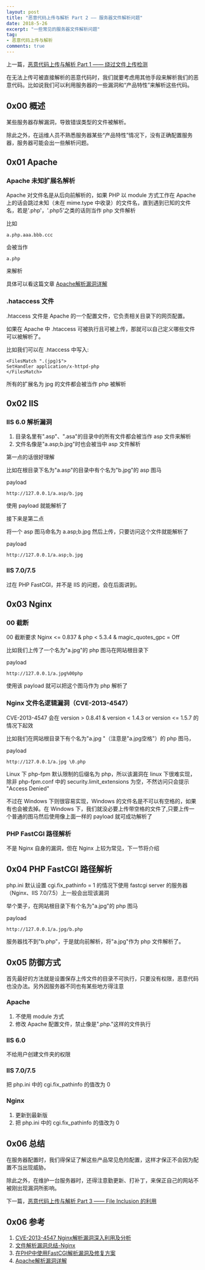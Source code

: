 ```yaml
---
layout: post
title: "恶意代码上传与解析 Part 2 —— 服务器文件解析问题"
date: 2018-5-26
excerpt: "一些常见的服务器文件解析问题"
tag:
- 恶意代码上传与解析
comments: true
---
```


上一篇，[恶意代码上传与解析 Part 1 —— 绕过文件上传检测](https://aquilao.github.io/Blog/UFU/)

在无法上传可被直接解析的恶意代码时，我们就要考虑用其他手段来解析我们的恶意代码。比如说我们可以利用服务器的一些漏洞和“产品特性”来解析这些代码。

## 0x00 概述

某些服务器存解漏洞，导致错误类型的文件被解析。

除此之外，在运维人员不熟悉服务器某些“产品特性”情况下，没有正确配置服务器，服务器可能会出一些解析问题。



## 0x01 Apache

### Apache 未知扩展名解析

Apache 对文件名是从后向前解析的，如果 PHP 以 module 方式工作在 Apache 上的话会跳过未知（未在 mime.type 中收录）的文件名，直到遇到已知的文件名，若是'.php'，'.php5'之类的话则当作 php 文件解析

比如

    a.php.aaa.bbb.ccc

会被当作

    a.php

来解析

具体可以看这篇文章 [Apache解析漏洞详解](https://www.cnblogs.com/milantgh/p/5116955.html)

### .hataccess 文件

.htaccess 文件是 Apache 的一个配置文件，它负责相关目录下的网页配置。

如果在 Apache 中 .htaccess 可被执行且可被上传，那就可以自己定义哪些文件可以被解析了。

比如我们可以在 .htaccess 中写入:

	<FilesMatch ".(jpg)$">
	SetHandler application/x-httpd-php
	</FilesMatch>

所有的扩展名为 jpg 的文件都会被当作 php 被解析

## 0x02 IIS

### IIS 6.0 解析漏洞

1. 目录名里有".asp"、".asa"的目录中的所有文件都会被当作 asp 文件来解析
2. 文件名像是"a.asp;b.jpg"时也会被当中 asp 文件解析

第一点的话很好理解

比如在根目录下名为"a.asp"的目录中有个名为"b.jpg"的 asp 图马

payload

    http://127.0.0.1/a.asp/b.jpg

使用 payload 就能解析了

接下来是第二点

将一个 asp 图马命名为 a.asp;b.jpg 然后上传，只要访问这个文件就能解析了

payload

    http://127.0.0.1/a.asp;b.jpg

### IIS 7.0/7.5

过在 PHP FastCGI，并不是 IIS 的问题，会在后面讲到。



## 0x03 Nginx


### 00 截断

00 截断要求 Nginx <= 0.837 & php < 5.3.4 & magic_quotes_gpc = Off

比如我们上传了一个名为"a.jpg"的 php 图马在网站根目录下

payload

    http://127.0.0.1/a.jpg%00php

使用该 payload 就可以把这个图马作为 php 解析了


### Nginx 文件名逻辑漏洞（CVE-2013-4547）

CVE-2013-4547 会在 version > 0.8.41 & version < 1.4.3 or version <= 1.5.7 的情况下起效

比如我们在网站根目录下有个名为"a.jpg "（注意是"a.jpg空格"）的 php 图马，

payload

    http://127.0.0.1/a.jpg \0.php

Linux 下 php-fpm 默认限制的后缀名为 php，所以该漏洞在 linux 下很难实现，除非 php-fpm.conf 中的 security.limit_extensions 为空，不然访问只会提示 "Access Denied"

不过在 Windows 下则很容易实现，Windows 的文件名是不可以有空格的，如果有也会被去掉。在 Windows 下，我们就没必要上传带空格的文件了,只要上传一个普通的图马然后使用像上面一样的 payload 就可成功解析了

### PHP FastCGI 路径解析

不是 Nginx 自身的漏洞，但在 Nginx 上较为常见，下一节将介绍


## 0x04 PHP FastCGI 路径解析

php.ini 默认设置 cgi.fix_pathinfo = 1 的情况下使用 fastcgi server 的服务器（Nginx、IIS 7.0/7.5）上一般会出现该漏洞

举个栗子，在网站根目录下有个名为"a.jpg"的 php 图马

payload

    http://127.0.0.1/a.jpg/b.php

服务器找不到"b.php"，于是就向前解析，将"a.jpg"作为 php 文件解析了。



## 0x05 防御方式

首先最好的方法就是设置保存上传文件的目录不可执行，只要没有权限，恶意代码也没办法。另外因服务器不同也有某些地方得注意

### Apache

1. 不使用 module 方式
2. 修改 Apache 配置文件，禁止像是".php."这样的文件执行

### IIS 6.0

不给用户创建文件夹的权限

### IIS 7.0/7.5

把 php.ini 中的 cgi.fix_pathinfo 的值改为 0

### Nginx

1. 更新到最新版
2. 把 php.ini 中的 cgi.fix_pathinfo 的值改为 0


## 0x06 总结

在服务器配置时，我们得保证了解这些产品常见危险配置，这样才保正不会因为配置不当出现威胁。

除此之外，在维护一台服务器时，还得注意勤更新、打补丁，来保正自己的网站不被刚出现漏洞所影响。

下一篇，[恶意代码上传与解析 Part 3 —— File Inclusion 的利用](https://aquilao.github.io/Blog/file_inclusion/)


## 0x06 参考

1. [CVE-2013-4547 Nginx解析漏洞深入利用及分析](http://www.91ri.org/9064.html)
2. [文件解析漏洞总结-Nginx](https://blog.csdn.net/wn314/article/details/77388289)
3. [在PHP中使用FastCGI解析漏洞及修复方案](http://www.jb51.net/article/74629.htm)
4. [Apache解析漏洞详解](https://www.cnblogs.com/milantgh/p/5116955.html)
